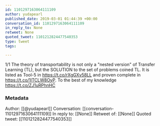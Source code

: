```yaml
---
id: 1101297163064111109
author: yudapearl
published_date: 2019-03-01 01:44:39 +00:00
conversation_id: 1101297163064111109
in_reply_to: None
retweet: None
quoted_tweet: 1101212824477540353
type: tweet
tags:

---
```


1/1
The theory of transportability is not only a "nested version" of Transfer Learning (TL), but the SOLUTION to the set of problems coined TL. It is listed as Tool-5 in https://t.co/rXgGXv58LL and proven complete in https://t.co/1lTCLW8OyP. To the best of my knowledge https://t.co/ZJ1uRPhnHC

### Metadata

Author: [[@yudapearl]]
Conversation: [[conversation-1101297163064111109]]
In reply to: [[None]]
Retweet of: [[None]]
Quoted tweet: [[1101212824477540353]]
